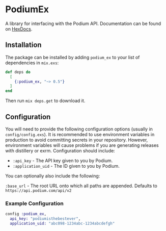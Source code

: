 # PodiumEx

A library for interfacing with the Podium API. Documentation can be found on [HexDocs](https://hexdocs.pm/podium_ex).

## Installation

The package can be installed by adding `podium_ex` to your list of dependencies in `mix.exs`:

```elixir
def deps do
  [
    {:podium_ex, "~> 0.5"}
  ]
end
```

Then run `mix deps.get` to download it.

## Configuration

You will need to provide the following configuration options (usually in `config/config.exs`). It is recommended to use environment variables in production to avoid committing secrets in your repository. However, environment variables will cause problems if you are generating releases with distillery or exrm. Configuration should include:

- `:api_key` - The API key given to you by Podium.
- `:application_uid` - The ID given to you by Podium.

You can optionally also include the following:

`:base_url` - The root URL onto which all paths are appended. Defaults to `https://api.podium.com/api/v2`

### Example Configuration

```elixir
config :podium_ex,
  api_key: "podiumisthebestever",
  application_uid: "abc098-1234abc-1234abcdefgh"
```
